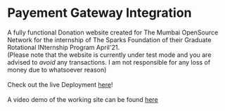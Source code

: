 # Payement Gateway Integration
A fully functional Donation website created for The Mumbai OpenSource Network for the internship of The Sparks Foundation of their Graduate Rotational INternship Program April'21.<br />
(Please note that the website is currently under test mode and you are advised to *avoid* any transactions. I am not responsible for any loss of money due to whatsoever reason)<br /><br />
Check out the live Deployment [here](https://tmon-donations.000webhostapp.com/)!<br /><br />
A video demo of the working site can be found [here]( )

